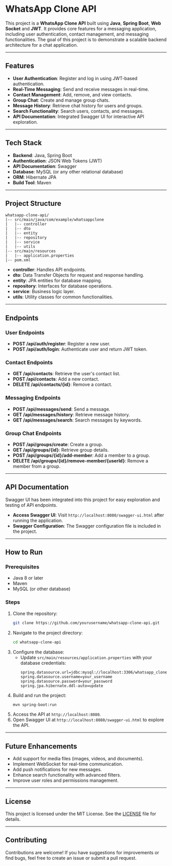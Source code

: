 # WhatsApp Clone API

This project is a **WhatsApp Clone API** built using **Java**, **Spring Boot**, **Web Socket** and **JWT**. It provides core features for a messaging application, including user authentication, contact management, and messaging functionalities. The goal of this project is to demonstrate a scalable backend architecture for a chat application.

---

## Features 

- **User Authentication**: Register and log in using JWT-based authentication.
- **Real-Time Messaging**: Send and receive messages in real-time.
- **Contact Management**: Add, remove, and view contacts.
- **Group Chat**: Create and manage group chats.
- **Message History**: Retrieve chat history for users and groups.
- **Search Functionality**: Search users, contacts, and messages. 
- **API Documentation**: Integrated Swagger UI for interactive API exploration.

---

## Tech Stack

- **Backend**: Java, Spring Boot
- **Authentication**: JSON Web Tokens (JWT)
- **API Documentation**: Swagger
- **Database**: MySQL (or any other relational database)
- **ORM**: Hibernate JPA
- **Build Tool**: Maven

---

## Project Structure

```
whatsapp-clone-api/
|-- src/main/java/com/example/whatsappclone
|   |-- controller
|   |-- dto
|   |-- entity
|   |-- repository
|   |-- service
|   |-- utils
|-- src/main/resources
|   |-- application.properties
|-- pom.xml
```

- **controller**: Handles API endpoints.
- **dto**: Data Transfer Objects for request and response handling.
- **entity**: JPA entities for database mapping.
- **repository**: Interfaces for database operations.
- **service**: Business logic layer.
- **utils**: Utility classes for common functionalities.

---

## Endpoints

### User Endpoints
- **POST /api/auth/register**: Register a new user.
- **POST /api/auth/login**: Authenticate user and return JWT token.

### Contact Endpoints
- **GET /api/contacts**: Retrieve the user's contact list.
- **POST /api/contacts**: Add a new contact.
- **DELETE /api/contacts/{id}**: Remove a contact.

### Messaging Endpoints
- **POST /api/messages/send**: Send a message.
- **GET /api/messages/history**: Retrieve message history.
- **GET /api/messages/search**: Search messages by keywords.

### Group Chat Endpoints
- **POST /api/groups/create**: Create a group.
- **GET /api/groups/{id}**: Retrieve group details.
- **POST /api/groups/{id}/add-member**: Add a member to a group.
- **DELETE /api/groups/{id}/remove-member/{userId}**: Remove a member from a group.

---

## API Documentation

Swagger UI has been integrated into this project for easy exploration and testing of API endpoints.

- **Access Swagger UI**: Visit `http://localhost:8080/swagger-ui.html` after running the application.
- **Swagger Configuration**: The Swagger configuration file is included in the project.

---

## How to Run

### Prerequisites
- Java 8 or later
- Maven
- MySQL (or other database)

### Steps
1. Clone the repository:
   ```bash
   git clone https://github.com/yourusername/whatsapp-clone-api.git
   ```
2. Navigate to the project directory:
   ```bash
   cd whatsapp-clone-api
   ```
3. Configure the database:
   - Update `src/main/resources/application.properties` with your database credentials:
     ```properties
     spring.datasource.url=jdbc:mysql://localhost:3306/whatsapp_clone
     spring.datasource.username=your_username
     spring.datasource.password=your_password
     spring.jpa.hibernate.ddl-auto=update
     ```
4. Build and run the project:
   ```bash
   mvn spring-boot:run
   ```
5. Access the API at `http://localhost:8080`.
6. Open Swagger UI at `http://localhost:8080/swagger-ui.html` to explore the API.

---

## Future Enhancements
- Add support for media files (images, videos, and documents).
- Implement WebSocket for real-time communication.
- Add push notifications for new messages.
- Enhance search functionality with advanced filters.
- Improve user roles and permissions management.

---

## License

This project is licensed under the MIT License. See the [LICENSE](LICENSE) file for details.

---

## Contributing

Contributions are welcome! If you have suggestions for improvements or find bugs, feel free to create an issue or submit a pull request.
